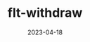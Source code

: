 ---
title: flt-withdraw
date: 2023-04-18
weight: 30
description: flt tokens withdraw.
tags: [ web3 ]
externalUrl: https://github.com/XdpCS/flt-withdraw
---
